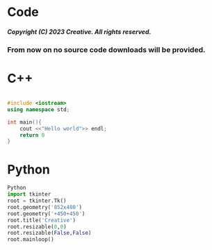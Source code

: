 # Code
##### Copyright (C) 2023 Creative. All rights reserved. 
### From now on no source code downloads will be provided.

# C++
```cpp

#include <iostream>
using namespace std;

int main(){
    cout <<"Hello world">> endl;
    return 0 
}
```
# Python
```Python
Python
import tkinter
root = tkinter.Tk()
root.geometry('852x480')
root.geometry('+450+450')
root.title('Creative')
root.resizable(0,0)
root.resizable(False,False)
root.mainloop()
```

